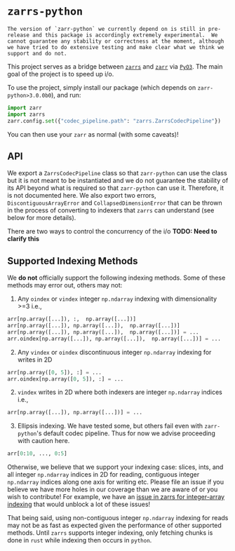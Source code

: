 # `zarrs-python`

```{warning}
The version of `zarr-python` we currently depend on is still in pre-release and this package is accordingly extremely experimental.  We cannot guarantee any stability or correctness at the moment, although we have tried to do extensive testing and make clear what we think we support and do not.
```

This project serves as a bridge between [`zarrs`](https://docs.rs/zarrs/latest/zarrs/) and [`zarr`](https://zarr.readthedocs.io/en/latest/index.html) via [`PyO3`](https://pyo3.rs/v0.22.3/).  The main goal of the project is to speed up i/o.

To use the project, simply install our package (which depends on `zarr-python>3.0.0b0`), and run:

```python
import zarr
import zarrs
zarr.config.set({"codec_pipeline.path": "zarrs.ZarrsCodecPipeline"})
```

You can then use your `zarr` as normal (with some caveats)!

## API

We export a `ZarrsCodecPipeline` class so that `zarr-python` can use the class but it is not meant to be instantiated and we do not guarantee the stability of its API beyond what is required so that `zarr-python` can use it.  Therefore, it is not documented here.  We also export two errors, `DiscontiguousArrayError` and `CollapsedDimensionError` that can be thrown in the process of converting to indexers that `zarrs` can understand (see below for more details).

There are two ways to control the concurrency of the i/o **TODO: Need to clarify this**

## Supported Indexing Methods

We **do not** officially support the following indexing methods.  Some of these methods may error out, others may not:

1.  Any `oindex` or `vindex` integer `np.ndarray` indexing with dimensionality >=3 i.e.,
```python
arr[np.array([...]), :,  np.array([...])]
arr[np.array([...]), np.array([...]),  np.array([...])]
arr[np.array([...]), np.array([...]),  np.array([...])] = ...
arr.oindex[np.array([...]), np.array([...]),  np.array([...])] = ...
```
2. Any `vindex` or `oindex` discontinuous integer `np.ndarray` indexing for writes in 2D
```python
arr[np.array([0, 5]), :] = ...
arr.oindex[np.array([0, 5]), :] = ...
```
2. `vindex` writes in 2D where both indexers are integer `np.ndarray` indices i.e.,
```python
arr[np.array([...]), np.array([...])] = ...
```
3. Ellipsis indexing.  We have tested some, but others fail even with `zarr-python`'s default codec pipeline.  Thus for now we advise proceeding with caution here.
```python
arr[0:10, ..., 0:5]
```

Otherwise, we believe that we support your indexing case: slices, ints, and all integer `np.ndarray` indices in 2D for reading, contiguous integer `np.ndarray` indices along one axis for writing etc.  Please file an issue if you believe we have more holes in our coverage than we are aware of or you wish to contribute!  For example, we have an [issue in zarrs for integer-array indexing](https://github.com/LDeakin/zarrs/issues/52) that would unblock a lot of these issues!

That being said, using non-contiguous integer `np.ndarray` indexing for reads may not be as fast as expected given the performance of other supported methods.  Until `zarrs` supports integer indexing, only fetching chunks is done in `rust` while indexing then occurs in `python`.
